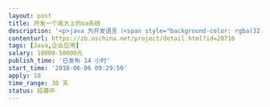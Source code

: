 ```yaml
---                
layout: post       
title: 开发一个高大上的oa系统           
description: '<p>java 为开发语言（<span style="background-color: rgba(32, 160, 255, 0.0980392); color: rgb(32, 160, 255);">Python也行，其他不要</span>）  至ssh  ssm或是更优方案，功能有工作流程、会议管理、文件管理、日程、计划、任务、项目管理、邮件 、IM、新闻、公告等oa常见功能。如有成品最好，所供产品不要存在第三方产权争议。（用户界面要好点、传统不要）。有现成的或是能在开发框架上开发的都可以。</p>'     
contenturl: https://zb.oschina.net/project/detail.html?id=20716      
tags: [Java,企业应用]            
salary: 10000-50000元          
publish_time: '已发布 14 小时'         
start_time: '2018-06-06 09:29:50'           
apply: 18                   
time_range: 30 天              
status: 招募中                  
---                 
```

